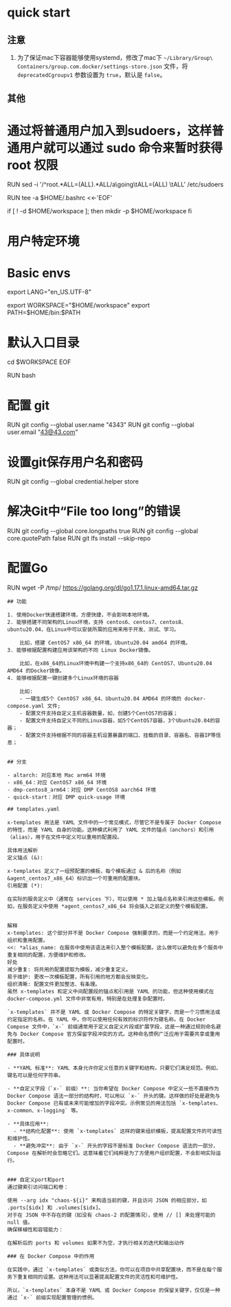 # quick start

## 注意

1. 为了保证mac下容器能够使用systemd，修改了mac下 `~/Library/Group\ Containers/group.com.docker/settings-store.json` 文件，将 `deprecatedCgroupv1` 参数设置为 `true`，默认是 `false`。

## 其他


# 通过将普通用户加入到sudoers，这样普通用户就可以通过 sudo 命令来暂时获得 root 权限
RUN sed -i '/^root.*ALL=(ALL).*ALL/a\going\tALL=(ALL) \tALL' /etc/sudoers

RUN tee -a $HOME/.bashrc <<-'EOF'

if [ ! -d $HOME/workspace ]; then
    mkdir -p $HOME/workspace
fi

# 用户特定环境
# Basic envs
export LANG="en_US.UTF-8"

export WORKSPACE="$HOME/workspace"
export PATH=$HOME/bin:$PATH

# 默认入口目录
cd $WORKSPACE
EOF

RUN bash

# 配置 git
RUN git config --global user.name "4343"
RUN git config --global user.email "43@43.com"
# 设置git保存用户名和密码
RUN git config --global credential.helper store
# 解决Git中“File too long”的错误
RUN git config --global core.longpaths true
RUN git config --global core.quotePath false
RUN git lfs install --skip-repo

# 配置Go
RUN wget -P /tmp/ https://golang.org/dl/go1.17.1.linux-amd64.tar.gz

```shell
## 功能

1. 使用Docker快速搭建环境，方便快捷，不会影响本地环境。
2. 能够搭建不同架构的Linux环境，支持 centos6、centos7、centos8、ubuntu20.04，在Linux中可以安装所需的应用来用于开发、测试、学习。

    比如，搭建 CentOS7 x86_64 的环境，Ubuntu20.04 amd64 的环境。
3. 能够根据配置构建应用该架构的不同 Linux Docker镜像。

    比如，在x86_64的Linux环境中构建一个支持x86_64的 CentOS7、Ubuntu20.04 AMD64 的Docker镜像。
4. 能够根据配置一键创建多个Linux环境的容器

    比如:
    - 一键生成5个 CentOS7 x86_64、Ubuntu20.04 AMD64 的环境的 docker-compose.yaml 文件;
    - 配置文件支持自定义主机容器数量，如，创建5个CentOS7的容器；
    - 配置文件支持自定义不同的Linux容器，如5个CentOS7容器，3个Ubuntu20.04的容器；
    - 配置文件支持根据不同的容器主机设置暴露的端口、挂载的目录、容器名、容器IP等信息；


## 分支

- altarch: 对应本地 Mac arm64 环境
- x86_64：对应 CentOS7 x86_64 环境
- dmp-centos8_arm64：对应 DMP CentOS8 aarch64 环境
- quick-start：对应 DMP quick-usage 环境

## templates.yaml

x-templates 用法是 YAML 文件中的一个常见模式，尽管它不是专属于 Docker Compose 的特性，而是 YAML 自身的功能。这种模式利用了 YAML 文件的锚点（anchors）和引用（alias），用于在文件中定义可以重用的配置段。

具体用法解析
定义锚点 (&):

x-templates 定义了一组预配置的模板，每个模板通过 & 后的名称（例如 &agent_centos7_x86_64）标识出一个可重用的配置块。
引用配置 (*):

在实际的服务定义中（通常在 services 下），可以使用 * 加上锚点名称来引用这些模板。例如，在服务定义中使用 *agent_centos7_x86_64 将会插入之前定义的整个模板配置。


解释
x-templates: 这个部分并不是 Docker Compose 强制要求的，而是一个约定用法，用于组织和重用配置。
<<: *alias_name: 在服务中使用该语法来引入整个模板配置。这么做可以避免在多个服务中重复相同的配置，方便维护和修改。
好处
减少重复: 将共用的配置提取为模板，减少重复定义。
易于维护: 更改一次模板配置，所有引用的地方都会反映变化。
组织清晰: 配置文件更加整洁、有条理。
虽然 x-templates 和定义中间配置段的锚点和引用是 YAML 的功能，但这种使用模式在 docker-compose.yml 文件中非常有用，特别是在处理复杂配置时。

`x-templates` 并不是 YAML 或 Docker Compose 的特定关键字，而是一个习惯用法或约定指定的名称。在 YAML 中，你可以使用任何有效的标识符作为键名称。在 Docker Compose 文件中，`x-` 前缀通常用于定义自定义片段或扩展字段，这是一种通过规则命名避免与 Docker Compose 官方保留字段冲突的方式。这种命名惯例广泛应用于需要共享或重用配置时。

### 具体说明

- **YAML 标准**: YAML 本身允许你定义任意的关键字和结构，只要它们满足规范。例如，键名可以是任何字符串。

- **自定义字段（`x-` 前缀）**: 当你希望在 Docker Compose 中定义一些不直接作为 Docker Compose 语法一部分的结构时，可以用以 `x-` 开头的键。这样做的好处是避免与 Docker Compose 已有或未来可能增加的字段冲突。示例常见的用法包括 `x-templates、x-common、x-logging` 等。

- **具体应用**:
  - **结构化配置**: 使用 `x-templates` 这样的键来组织模板，提高配置文件的可读性和维护性。
  - **避免冲突**: 由于 `x-` 开头的字段不是标准 Docker Compose 语法的一部分，Compose 在解析时会忽略它们。这意味着它们纯粹是为了方便用户组织配置，不会影响实际运行。


### 自定义port和port
通过键索引访问端口和卷：

使用 --arg idx "chaos-${i}" 来构造当前的键，并且访问 JSON 的相应部分，如 .ports[$idx] 和 .volumes[$idx]。
对于在 JSON 中不存在的键（如没有 chaos-2 的配置情况），使用 // [] 来处理可能的 null 值。
确保移植性和容错能力：

在解析后的 ports 和 volumes 如果不为空，才执行相关的迭代和输出动作

### 在 Docker Compose 中的作用

在实践中，通过 `x-templates` 或类似方法，你可以在项目中共享配置块，而不是在每个服务下重复相同的设置。这种用法可以显著提高配置文件的灵活性和可维护性。

所以，`x-templates` 本身不是 YAML 或 Docker Compose 的保留关键字，仅仅是一种通过 `x-` 前缀实现配置管理的惯例。

